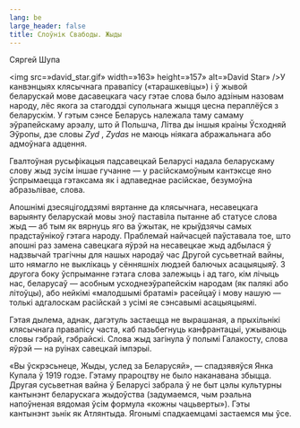 ```yaml
---
lang: be
large_header: false
title: Слоўнік Свабоды. Жыды
---
```



Сяргей Шупа

<img src=»david_star.gif» width=»163» height=»157» alt=»David Star» />У канвэнцыях клясычнага правапісу («тарашкевіцы») і ў жывой беларускай мове дасавецкага часу гэтае слова было адзіным назовам народу, лёс якога за стагоддзі супольнага жыцця цесна пераплёўся з беларускім. У гэтым сэнсе Беларусь належала таму самаму эўрапейскаму арэалу, што й Польшча, Літва ды іншыя краіны Ўсходняй Эўропы, дзе словы  *Zyd* ,  *Zydas*  не  маюць ніякага абражальнага або адмоўнага адцення.

Гвалтоўная русыфікацыя падсавецкай Беларусі надала беларускаму слову  *жыд*  зусім іншае гучанне — у расійскамоўным кантэксце яно ўспрымаецца гэтаксама як і адпаведнае расійскае, безумоўна абразьлівае, слова.

Апошнімі дзесяцігоддзямі вяртанне да клясычнага, несавецкага варыянту беларускай мовы зноў паставіла пытанне аб статусе слова жыд — аб тым як вярнуць яго ва ўжытак, не  крыўдзячы самых прадстаўнікоў гэтага народу. Праблемай найчасцей паўставала тое, што апошні раз замена савецкага яўрэй на несавецкае жыд адбылася ў надзвычай трагічны для нашых народаў час Другой сусьветнай вайны, што нямагло не выклікаць у сённяшніх людзей балючых асацыяцыяў. З другога боку ўспрыманне гэтага слова залежыць і ад таго, кім лічыць нас, беларусаў — асобным усходнеэўрапейскім народам (як палякі або літоўцы), або нейкімі «малодшымі братамі» расейцаў і мову нашую — толькі адгалоскам расійскай з усімі яе сэнсавымі асацыяцыямі.

Гэтая дылема, аднак, дагэтуль застаецца не вырашаная, а прыхільнікі клясычнага правапісу часта, каб пазьбегнуць канфрантацыі, ужываюць словы гэбрай, гэбрайскі. Слова жыд загінула ў полымі Галакосту, слова яўрэй — на руінах савецкай імпэрыі.

«Вы ўскрэсьнеце, Жыды, услед за Беларусяй», — спадзявяўся Янка Купала ў 1919 годзе. Гэтаму прароцтву не было наканавана збыцца. Другая сусьветная вайна ў Беларусі забрала ў не быт цэлы культурны кантынэнт беларускага жыдоўства (задумаемся, чым рэальна напоўненая вядомая ўсім формула «кожны чацьверты»). Гэты кантынэнт зьнік як Атлянтыда. Ягонымі спадкаемцамі застаемся мы ўсе.

